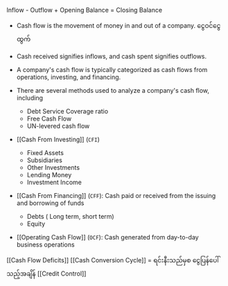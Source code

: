 
Inflow - Outflow + Opening Balance = Closing Balance

-   Cash flow is the movement of money in and out of a company. ငွေဝင်ငွေထွက်
-   Cash received signifies inflows, and cash spent signifies outflows.      

-   A company's cash flow is typically categorized as cash flows from operations, investing, and financing.    
-   There are several methods used to analyze a company's cash flow, including 
	- Debt Service Coverage ratio
	- Free Cash Flow
	- UN-levered cash flow

-   [[Cash From Investing]] (`CFI`)
	- Fixed Assets
	- Subsidiaries
	- Other Investments
	- Lending Money
	- Investment Income
-   [[Cash From Financing]] (`CFF`): Cash paid or received from the issuing and borrowing of funds
	- Debts ( Long term, short term)
	- Equity
-   [[Operating Cash Flow]] (`OCF`): Cash generated from day-to-day business operations

[[Cash Flow Deficits]]
[[Cash Conversion Cycle]] = ရင်းနီးသည်မှစ ငွေပြန်ပေါ်သည့်အချိန်
[[Credit Control]]